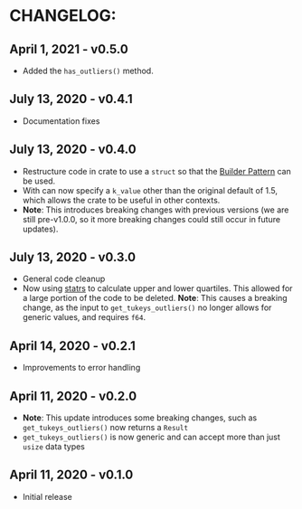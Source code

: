 # CHANGELOG:

## April 1, 2021 - v0.5.0

- Added the `has_outliers()` method.

## July 13, 2020 - v0.4.1

- Documentation fixes

## July 13, 2020 - v0.4.0

- Restructure code in crate to use a `struct` so that the
  [Builder Pattern](https://doc.rust-lang.org/1.0.0/style/ownership/builders.html)
  can be used.
- With can now specify a `k_value` other than the original default of 1.5, which
  allows the crate to be useful in other contexts.
- **Note**: This introduces breaking changes with previous versions (we are
  still pre-v1.0.0, so it more breaking changes could still occur in future
  updates).

## July 13, 2020 - v0.3.0

- General code cleanup
- Now using [statrs](https://crates.io/crates/statrs) to calculate upper and
  lower quartiles.  This allowed for a large portion of the code to be deleted.
  **Note**: This causes a breaking change, as the input to
  `get_tukeys_outliers()` no longer allows for generic values, and requires
  `f64`.

## April 14, 2020 - v0.2.1

- Improvements to error handling

## April 11, 2020 - v0.2.0

- **Note**: This update introduces some breaking changes, such as
  `get_tukeys_outliers()` now returns a `Result`
- `get_tukeys_outliers()` is now generic and can accept more than just `usize`
  data types

## April 11, 2020 - v0.1.0

- Initial release
